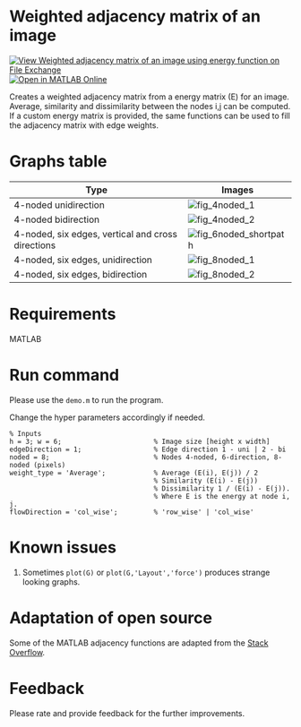 # Weighted adjacency matrix of an image
[![View Weighted adjacency matrix of an image using energy function on File Exchange](https://www.mathworks.com/matlabcentral/images/matlab-file-exchange.svg)](https://www.mathworks.com/matlabcentral/fileexchange/108934-weighted-adjacency-matrix-of-an-image-using-energy-function) [![Open in MATLAB Online](https://www.mathworks.com/images/responsive/global/open-in-matlab-online.svg)](https://matlab.mathworks.com/open/github/v1?repo=preethamam/Weighted-Adjacency-Matrix-of-Image)

Creates a weighted adjacency matrix from a energy matrix (E) for an image. Average, similarity and dissimilarity between the nodes i,j can be computed. If a custom energy matrix is provided, the same functions can be used to fill the adjacency matrix with edge weights.

# Graphs table
| Type | Images |
| --- | --- |
| 4-noded unidirection | ![fig_4noded_1](https://user-images.githubusercontent.com/28588878/160409573-835e2813-2adf-479c-bd65-2d718ee2cf92.png) |
| 4-noded bidirection | ![fig_4noded_2](https://user-images.githubusercontent.com/28588878/160408470-9e7767aa-7e24-4fa0-ad9b-6ecfa4cc8d2d.png) |
| 4-noded, six edges, vertical and cross directions | ![fig_6noded_shortpath](https://user-images.githubusercontent.com/28588878/160408605-0f680020-40c3-4450-9c78-214ca07e458f.png) |
| 4-noded, six edges, unidirection | ![fig_8noded_1](https://user-images.githubusercontent.com/28588878/160408735-ed4fd455-f0e1-4522-9735-91ad0702f9ae.png) |
| 4-noded, six edges, bidirection | ![fig_8noded_2](https://user-images.githubusercontent.com/28588878/160408768-3636179c-34ee-4445-87dd-02c434a05e36.png) |

# Requirements
MATLAB <br />

# Run command
Please use the `demo.m` to run the program.

Change the hyper parameters accordingly if needed.
```
% Inputs
h = 3; w = 6;                       % Image size [height x width]
edgeDirection = 1;                  % Edge direction 1 - uni | 2 - bi
noded = 8;                          % Nodes 4-noded, 6-direction, 8-noded (pixels)
weight_type = 'Average';            % Average (E(i), E(j)) / 2 
                                    % Similarity (E(i) - E(j)) 
                                    % Dissimilarity 1 / (E(i) - E(j)).
                                    % Where E is the energy at node i, j.
flowDirection = 'col_wise';         % 'row_wise' | 'col_wise'
```


# Known issues
1. Sometimes `plot(G)` or `plot(G,'Layout','force')` produces strange looking graphs.

# Adaptation of open source 
Some of the MATLAB adjacency functions are adapted from the [Stack Overflow](https://stackoverflow.com/questions/3277541/construct-adjacency-matrix-in-matlab).

# Feedback
Please rate and provide feedback for the further improvements.
